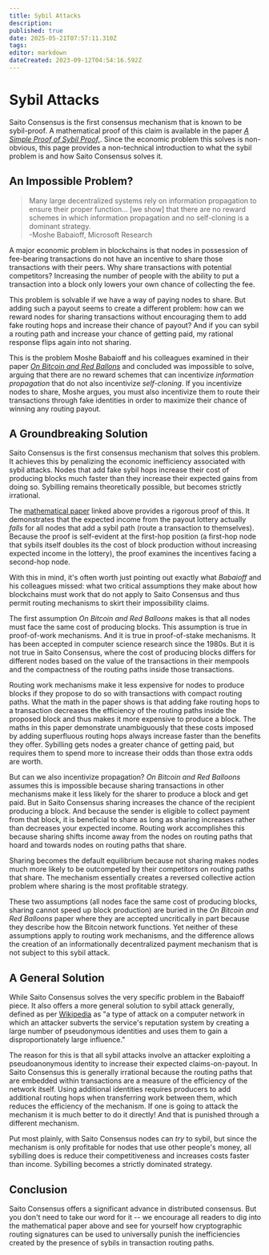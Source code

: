 ```yaml
---
title: Sybil Attacks
description: 
published: true
date: 2025-05-21T07:57:11.310Z
tags: 
editor: markdown
dateCreated: 2023-09-12T04:54:16.592Z
---
```


# Sybil Attacks

Saito Consensus is the first consensus mechanism that is known to be sybil-proof. A mathematical proof of this claim is available in the paper [*A Simple Proof of Sybil Proof.*](https://github.com/SaitoTech/papers/blob/main/sybil/A_Simple_Proof_of_Sybil_Proof_Lancashire-Parris_2023.pdf). Since the economic problem this solves is non-obvious, this page provides a non-technical introduction to what the sybil problem is and how Saito Consensus solves it.

## An Impossible Problem?

> Many large decentralized systems rely on information propagation to ensure their
proper function... [we show] that there are no reward schemes in which information
propagation and no self-cloning is a dominant strategy.
<br>-Moshe Babaioff, Microsoft Research

A major economic problem in blockchains is that nodes in possession of fee-bearing transactions do not have an incentive to share those transactions with their peers. Why share transactions with potential competitors? Increasing the number of people with the ability to put a transaction into a block only lowers your own chance of collecting the fee.

This problem is solvable if we have a way of paying nodes to share. But adding such a payout seems to create a different problem: how can we reward nodes for sharing transactions without encouraging them to add fake routing hops and increase their chance of payout? And if you can sybil a routing path and increase your chance of getting paid, my rational response flips again into not sharing.

This is the problem Moshe Babaioff and his colleagues examined in their paper *[On Bitcoin and Red Ballons](https://arxiv.org/abs/1111.2626)* and concluded was impossible to solve, arguing that there are no reward schemes that can incentivize *information propagation* that do not also incentivize *self-cloning*. If you incentivize nodes to share, Moshe argues, you must also incentivize them to route their transactions through fake identities in order to maximize their chance of winning any routing payout.

## A Groundbreaking Solution

Saito Consensus is the first consensus mechanism that solves this problem. It achieves this by penalizing the economic inefficiency associated with sybil attacks. Nodes that add fake sybil hops increase their cost of producing blocks much faster than they increase their expected gains from doing so. Sybilling remains theoretically possible, but becomes strictly irrational.

The [mathematical paper](https://github.com/SaitoTech/papers/blob/main/sybil/A_Simple_Proof_of_Sybil_Proof_Lancashire-Parris_2023.pdf) linked above provides a rigorous proof of this. It demonstrates that the expected income from the payout lottery actually *falls* for all nodes that add a sybil path (route a transaction to themselves). Because the proof is self-evident at the first-hop position (a first-hop node that sybils itself doubles its the cost of block production without increasing expected income in the lottery), the proof examines the incentives facing a second-hop node.

With this in mind, it's often worth just pointing out exactly what *Babaioff* and his colleagues missed: what two critical assumptions they make about how blockchains must work that do not apply to Saito Consensus and thus permit routing mechanisms to skirt their impossibility claims.

The first assumption *On Bitcoin and Red Balloons* makes is that all nodes must face the same cost of producing blocks. This assumption is true in proof-of-work mechanisms. And it is true in proof-of-stake mechanisms. It has been accepted in computer science research since the 1980s. But it is not true in Saito Consensus, where the cost of producing blocks differs for different nodes based on the value of the transactions in their mempools and the compactness of the routing paths inside those transactions.

Routing work mechanisms make it less expensive for nodes to produce blocks if they propose to do so with transactions with compact routing paths. What the math in the paper shows is that adding fake routing hops to a transaction decreases the efficiency of the routing paths inside the proposed block and thus makes it more expensive to produce a block. The maths in this paper demonstrate unambiguously that these costs imposed by adding superfluous routing hops always increase faster than the benefits they offer. Sybilling gets nodes a greater chance of getting paid, but requires them to spend more to increase their odds than those extra odds are worth.

But can we also incentivize propagation? *On Bitcoin and Red Balloons* assumes this is impossible because sharing transactions in other mechanisms make it less likely for the sharer to produce a block and get paid. But in Saito Consensus sharing increases the chance of the recipient producing a block. And because the sender is eligible to collect payment from that block, it is beneficial to share as long as sharing increases rather than decreases your expected income. Routing work accomplishes this because sharing shifts income away from the nodes on routing paths that hoard and towards nodes on routing paths that share.

Sharing becomes the default equilibrium because not sharing makes nodes much more likely to be outcompeted by their competitors on routing paths that share. The mechanism essentially creates a reversed collective action problem where sharing is the most profitable strategy.

These two assumptions (all nodes face the same cost of producing blocks, sharing cannot speed up block production) are buried in the *On Bitcoin and Red Balloons* paper where they are accepted uncritically in part because they describe how the Bitcoin network functions. Yet neither of these assumptions apply to routing work mechanisms, and the difference allows the creation of an informationally decentralized payment mechanism that is not subject to this sybil attack.

## A General Solution

While Saito Consensus solves the very specific problem in the Babaioff piece. It also offers a more general solution to sybil attack generally, defined as per [Wikipedia](https://en.wikipedia.org/wiki/Sybil_attack) as "a type of attack on a computer network in which an attacker subverts the service's reputation system by creating a large number of pseudonymous identities and uses them to gain a disproportionately large influence."

The reason for this is that all sybil attacks involve an attacker exploiting a pseudoanonymous identity to increase their expected claims-on-payout. In Saito Consensus this is generally irrational because the routing paths that are embedded within transactions are a measure of the efficiency of the network itself. Using additional identities requires producers to add additional routing hops when transferring work between them, which reduces the efficiency of the mechanism. If one is going to attack the mechanism it is much better to do it directly! And that is punished through a different mechanism.

Put most plainly, with Saito Consensus nodes can *try* to sybil, but since the mechanism is only profitable for nodes that use other people's money, all sybilling does is reduce their competitiveness and increases costs faster than income. Sybilling becomes a strictly dominated strategy.

## Conclusion

Saito Consensus offers a significant advance in distributed consensus. But you don't need to take our word for it -- we encourage all readers to dig into the mathematical paper above and see for yourself how cryptographic routing signatures can be used to universally punish the inefficiencies created by the presence of sybils in transaction routing paths.
